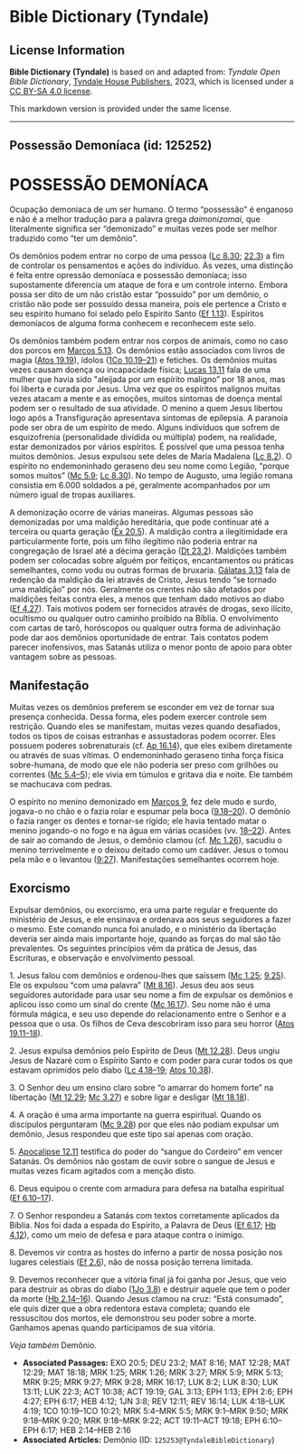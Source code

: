 # Bible Dictionary (Tyndale)

## License Information

**Bible Dictionary (Tyndale)** is based on and adapted from: _Tyndale Open Bible Dictionary_, [Tyndale House Publishers](https://tyndaleopenresources.com/), 2023, which is licensed under a [CC BY-SA 4.0 license](https://creativecommons.org/licenses/by-sa/4.0/legalcode.en).

This markdown version is provided under the same license.



--------------------------------

## Possessão Demoníaca (id: 125252)

POSSESSÃO DEMONÍACA
===================

Ocupação demoníaca de um ser humano. O termo “possessão” é enganoso e não é a melhor tradução para a palavra grega *daimonizomai*, que literalmente significa ser “demonizado” e muitas vezes pode ser melhor traduzido como “ter um demônio”.

Os demônios podem entrar no corpo de uma pessoa ([Lc 8\.30](https://ref.ly/Luke8:30); [22\.3](https://ref.ly/Luke22:3)) a fim de controlar os pensamentos e ações do indivíduo. Às vezes, uma distinção é feita entre opressão demoníaca e possessão demoníaca; isso supostamente diferencia um ataque de fora e um controle interno. Embora possa ser dito de um não cristão estar “possuído” por um demônio, o cristão não pode ser possuído dessa maneira, pois ele pertence a Cristo e seu espírito humano foi selado pelo Espírito Santo ([Ef 1\.13](https://ref.ly/Eph1:13)). Espíritos demoníacos de alguma forma conhecem e reconhecem este selo.

Os demônios também podem entrar nos corpos de animais, como no caso dos porcos em [Marcos 5\.13](https://ref.ly/Mark5:13). Os demônios estão associados com livros de magia ([Atos 19\.19](https://ref.ly/Acts19:19)), ídolos ([1Co 10\.19–21](https://ref.ly/1Cor10:19-1Cor10:21)) e fetiches. Os demônios muitas vezes causam doença ou incapacidade física; [Lucas 13\.11](https://ref.ly/Luke13:11) fala de uma mulher que havia sido "aleijada por um espírito maligno” por 18 anos, mas foi liberta e curada por Jesus. Uma vez que os espíritos malignos muitas vezes atacam a mente e as emoções, muitos sintomas de doença mental podem ser o resultado de sua atividade. O menino a quem Jesus libertou logo após a Transfiguração apresentava sintomas de epilepsia. A paranoia pode ser obra de um espírito de medo. Alguns indivíduos que sofrem de esquizofrenia (personalidade dividida ou múltipla) podem, na realidade, estar demonizados por vários espíritos. É possível que uma pessoa tenha muitos demônios. Jesus expulsou sete deles de Maria Madalena ([Lc 8\.2](https://ref.ly/Luke8:2)). O espírito no endemoninhado geraseno deu seu nome como Legião, “porque somos muitos” ([Mc 5\.9](https://ref.ly/Mark5:9); [Lc 8\.30](https://ref.ly/Luke8:30)). No tempo de Augusto, uma legião romana consistia em 6\.000 soldados a pé, geralmente acompanhados por um número igual de tropas auxiliares.

A demonização ocorre de várias maneiras. Algumas pessoas são demonizadas por uma maldição hereditária, que pode continuar até a terceira ou quarta geração ([Êx 20\.5](https://ref.ly/Exod20:5)). A maldição contra a ilegitimidade era particularmente forte, pois um filho ilegítimo não poderia entrar na congregação de Israel até a décima geração ([Dt 23\.2](https://ref.ly/Deut23:2)). Maldições também podem ser colocadas sobre alguém por feitiços, encantamentos ou práticas semelhantes, como vodu ou outras formas de bruxaria. [Gálatas 3\.13](https://ref.ly/Gal3:13) fala de redenção da maldição da lei através de Cristo, Jesus tendo “se tornado uma maldição” por nós. Geralmente os crentes não são afetados por maldições feitas contra eles, a menos que tenham dado motivos ao diabo ([Ef 4\.27](https://ref.ly/Eph4:27)). Tais motivos podem ser fornecidos através de drogas, sexo ilícito, ocultismo ou qualquer outro caminho proibido na Bíblia. O envolvimento com cartas de tarô, horóscopos ou qualquer outra forma de adivinhação pode dar aos demônios oportunidade de entrar. Tais contatos podem parecer inofensivos, mas Satanás utiliza o menor ponto de apoio para obter vantagem sobre as pessoas.

Manifestação
------------

Muitas vezes os demônios preferem se esconder em vez de tornar sua presença conhecida. Dessa forma, eles podem exercer controle sem restrição. Quando eles se manifestam, muitas vezes quando desafiados, todos os tipos de coisas estranhas e assustadoras podem ocorrer. Eles possuem poderes sobrenaturais (cf. [Ap 16\.14](https://ref.ly/Rev16:14)), que eles exibem diretamente ou através de suas vítimas. O endemoninhado geraseno tinha força física sobre\-humana, de modo que ele não poderia ser preso com grilhões ou correntes ([Mc 5\.4–5](https://ref.ly/Mark5:4-Mark5:5)); ele vivia em túmulos e gritava dia e noite. Ele também se machucava com pedras.

O espírito no menino demonizado em [Marcos 9](https://ref.ly/Mark9:1-Mark9:50), fez dele mudo e surdo, jogava\-o no chão e o fazia rolar e espumar pela boca ([9\.18–20](https://ref.ly/Mark9:18-Mark9:20)). O demônio o fazia ranger os dentes e tornar\-se rígido; ele havia tentado matar o menino jogando\-o no fogo e na água em várias ocasiões (vv. [18–22](https://ref.ly/Mark9:18-Mark9:22)). Antes de sair ao comando de Jesus, o demônio clamou (cf. [Mc 1\.26](https://ref.ly/Mark1:26)), sacudiu o menino terrivelmente e o deixou deitado como um cadáver. Jesus o tomou pela mão e o levantou ([9:27](https://ref.ly/Mark9:27)). Manifestações semelhantes ocorrem hoje.

Exorcismo
---------

Expulsar demônios, ou exorcismo, era uma parte regular e frequente do ministério de Jesus, e ele ensinava e ordenava aos seus seguidores a fazer o mesmo. Este comando nunca foi anulado, e o ministério da libertação deveria ser ainda mais importante hoje, quando as forças do mal são tão prevalentes. Os seguintes princípios vêm da prática de Jesus, das Escrituras, e observação e envolvimento pessoal.

1\. Jesus falou com demônios e ordenou\-lhes que saíssem ([Mc 1\.25](https://ref.ly/Mark1:25); [9\.25](https://ref.ly/Mark9:25)). Ele os expulsou “com uma palavra” ([Mt 8\.16](https://ref.ly/Matt8:16)). Jesus deu aos seus seguidores autoridade para usar seu nome a fim de expulsar os demônios e aplicou isso como um sinal do crente ([Mc 16\.17](https://ref.ly/Mark16:17)). Seu nome não é uma fórmula mágica, e seu uso depende do relacionamento entre o Senhor e a pessoa que o usa. Os filhos de Ceva descobriram isso para seu horror ([Atos 19\.11–18](https://ref.ly/Acts19:11-Acts19:18)).

2\. Jesus expulsa demônios pelo Espírito de Deus ([Mt 12\.28](https://ref.ly/Matt12:28)). Deus ungiu Jesus de Nazaré com o Espírito Santo e com poder para curar todos os que estavam oprimidos pelo diabo ([Lc 4\.18–19](https://ref.ly/Luke4:18-Luke4:19); [Atos 10\.38](https://ref.ly/Acts10:38)).

3\. O Senhor deu um ensino claro sobre “o amarrar do homem forte” na libertação ([Mt 12\.29](https://ref.ly/Matt12:29); [Mc 3\.27](https://ref.ly/Mark3:27)) e sobre ligar e desligar ([Mt 18\.18](https://ref.ly/Matt18:18)).

4\. A oração é uma arma importante na guerra espiritual. Quando os discípulos perguntaram ([Mc 9\.28](https://ref.ly/Mark9:28)) por que eles não podiam expulsar um demônio, Jesus respondeu que este tipo sai apenas com oração.

5\. [Apocalipse 12\.11](https://ref.ly/Rev12:11) testifica do poder do “sangue do Cordeiro” em vencer Satanás. Os demônios não gostam de ouvir sobre o sangue de Jesus e muitas vezes ficam agitados com a menção disto.

6\. Deus equipou o crente com armadura para defesa na batalha espiritual ([Ef 6\.10–17](https://ref.ly/Eph6:10-Eph6:17)).

7\. O Senhor respondeu a Satanás com textos corretamente aplicados da Bíblia. Nos foi dada a espada do Espírito, a Palavra de Deus ([Ef 6\.17](https://ref.ly/Eph6:17); [Hb 4\.12](https://ref.ly/Heb4:12)), como um meio de defesa e para ataque contra o inimigo.

8\. Devemos vir contra as hostes do inferno a partir de nossa posição nos lugares celestiais ([Ef 2\.6](https://ref.ly/Eph2:6)), não de nossa posição terrena limitada.

9\. Devemos reconhecer que a vitória final já foi ganha por Jesus, que veio para destruir as obras do diabo ([1Jo 3\.8](https://ref.ly/1John3:8)) e destruir aquele que tem o poder da morte ([Hb 2\.14–16](https://ref.ly/Heb2:14-Heb2:16)). Quando Jesus clamou na cruz: “Está consumado”, ele quis dizer que a obra redentora estava completa; quando ele ressuscitou dos mortos, ele demonstrou seu poder sobre a morte. Ganhamos apenas quando participamos de sua vitória.

*Veja também* Demônio.

* **Associated Passages:** EXO 20:5; DEU 23:2; MAT 8:16; MAT 12:28; MAT 12:29; MAT 18:18; MRK 1:25; MRK 1:26; MRK 3:27; MRK 5:9; MRK 5:13; MRK 9:25; MRK 9:27; MRK 9:28; MRK 16:17; LUK 8:2; LUK 8:30; LUK 13:11; LUK 22:3; ACT 10:38; ACT 19:19; GAL 3:13; EPH 1:13; EPH 2:6; EPH 4:27; EPH 6:17; HEB 4:12; 1JN 3:8; REV 12:11; REV 16:14; LUK 4:18–LUK 4:19; 1CO 10:19–1CO 10:21; MRK 5:4–MRK 5:5; MRK 9:1–MRK 9:50; MRK 9:18–MRK 9:20; MRK 9:18–MRK 9:22; ACT 19:11–ACT 19:18; EPH 6:10–EPH 6:17; HEB 2:14–HEB 2:16
* **Associated Articles:** Demônio (ID: `125253@TyndaleBibleDictionary`)

